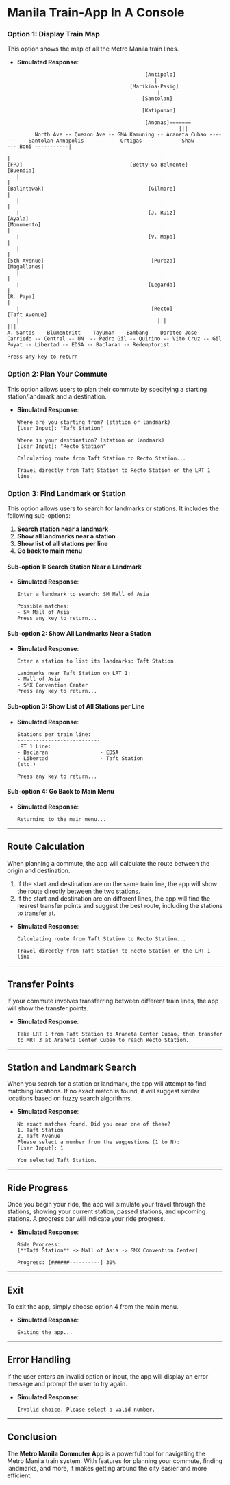 # Manila Train-App In A Console

### Option 1: Display Train Map

This option shows the map of all the Metro Manila train lines.

- **Simulated Response**:

```
                                             [Antipolo]
                                                |
                                        [Marikina-Pasig]
                                                 |
                                            [Santolan]
                                                  |
                                            [Katipunan]
                                                  |
                                             [Anonas]=======
                                                  |     |||
         North Ave -- Quezon Ave -- GMA Kamuning -- Araneta Cubao ---------- Santolan-Annapolis ---------- Ortigas ----------- Shaw ----------- Boni -----------|
                                                  |                                                                                                             |
[FPJ]                                   [Betty-Go Belmonte]                                                                                                 [Buendia]
   |                                              |                                                                                                             |
[Balintawak]                                  [Gilmore]                                                                                                         |
   |                                              |                                                                                                             |
   |                                          [J. Ruiz]                                                                                                      [Ayala]
[Monumento]                                       |                                                                                                             |
   |                                          [V. Mapa]                                                                                                         |
   |                                              |                                                                                                             |
[5th Avenue]                                   [Pureza]                                                                                                   [Magallanes]
   |                                              |                                                                                                             |
   |                                          [Legarda]                                                                                                         |
[R. Papa]                                         |                                                                                                             |
   |                                           [Recto]                                                                                                    [Taft Avenue]
   |                                             |||                                                                                                          |||
A. Santos -- Blumentritt -- Tayuman -- Bambang -- Doroteo Jose -- Carriedo -- Central -- UN  -- Pedro Gil -- Quirino -- Vito Cruz -- Gil Puyat -- Libertad -- EDSA -- Baclaran -- Redemptorist

Press any key to return
```


### Option 2: Plan Your Commute

This option allows users to plan their commute by specifying a starting station/landmark and a destination.

- **Simulated Response**:
    ```
    Where are you starting from? (station or landmark)
    [User Input]: "Taft Station"
    
    Where is your destination? (station or landmark)
    [User Input]: "Recto Station"
    
    Calculating route from Taft Station to Recto Station...
    
    Travel directly from Taft Station to Recto Station on the LRT 1 line.
    ```

### Option 3: Find Landmark or Station

This option allows users to search for landmarks or stations. It includes the following sub-options:

1. **Search station near a landmark**
2. **Show all landmarks near a station**
3. **Show list of all stations per line**
4. **Go back to main menu**

#### Sub-option 1: Search Station Near a Landmark

- **Simulated Response**:
    ```
    Enter a landmark to search: SM Mall of Asia
    
    Possible matches:
    - SM Mall of Asia
    Press any key to return...
    ```

#### Sub-option 2: Show All Landmarks Near a Station

- **Simulated Response**:
    ```
    Enter a station to list its landmarks: Taft Station
    
    Landmarks near Taft Station on LRT 1:
    - Mall of Asia
    - SMX Convention Center
    Press any key to return...
    ```

#### Sub-option 3: Show List of All Stations per Line

- **Simulated Response**:
    ```
    Stations per train line:
    ---------------------------
    LRT 1 Line:
    - Baclaran                 - EDSA
    - Libertad                 - Taft Station
    (etc.)

    Press any key to return...
    ```

#### Sub-option 4: Go Back to Main Menu

- **Simulated Response**:
    ```
    Returning to the main menu...
    ```

---

## Route Calculation

When planning a commute, the app will calculate the route between the origin and destination.

1. If the start and destination are on the same train line, the app will show the route directly between the two stations.
2. If the start and destination are on different lines, the app will find the nearest transfer points and suggest the best route, including the stations to transfer at.

- **Simulated Response**:
    ```
    Calculating route from Taft Station to Recto Station...
    
    Travel directly from Taft Station to Recto Station on the LRT 1 line.
    ```

---

## Transfer Points

If your commute involves transferring between different train lines, the app will show the transfer points.

- **Simulated Response**:
    ```
    Take LRT 1 from Taft Station to Araneta Center Cubao, then transfer to MRT 3 at Araneta Center Cubao to reach Recto Station.
    ```

---

## Station and Landmark Search

When you search for a station or landmark, the app will attempt to find matching locations. If no exact match is found, it will suggest similar locations based on fuzzy search algorithms.

- **Simulated Response**:
    ```
    No exact matches found. Did you mean one of these?
    1. Taft Station
    2. Taft Avenue
    Please select a number from the suggestions (1 to N):
    [User Input]: 1
    
    You selected Taft Station.
    ```

---

## Ride Progress

Once you begin your ride, the app will simulate your travel through the stations, showing your current station, passed stations, and upcoming stations. A progress bar will indicate your ride progress.

- **Simulated Response**:
    ```
    Ride Progress:
    [**Taft Station** -> Mall of Asia -> SMX Convention Center]

    Progress: [######----------] 30%
    ```

---

## Exit

To exit the app, simply choose option 4 from the main menu.

- **Simulated Response**:
    ```
    Exiting the app...
    ```

---

## Error Handling

If the user enters an invalid option or input, the app will display an error message and prompt the user to try again.

- **Simulated Response**:
    ```
    Invalid choice. Please select a valid number.
    ```

---

## Conclusion

The **Metro Manila Commuter App** is a powerful tool for navigating the Metro Manila train system. With features for planning your commute, finding landmarks, and more, it makes getting around the city easier and more efficient.
